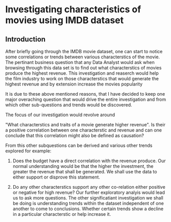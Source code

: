 ﻿#  Investigating characteristics of movies using IMDB dataset

## Introduction

After briefly going through the IMDB movie dataset, one can start to notice some correlations or trends between various characterstics of the movie. The pertinant business question that any Data Analyst would ask when browsing through this data set is to find out what characterstics of movies produce the highest revenue. This investigation and reaserch would help the film industry to work on those characterstics that would generate the highest revenue and by extension increase the movies popularity

It is due to these above mentioned reasons, that I have decided to keep one major overaching question that would drive the entire investigation and from which other sub-questions and trends would be discovered.

The focus of our investigation would revolve around

"What characterstics and traits of a movie generate higher revenue". Is their a positive correlation between one characterstic and revenue and can one conclude that this correlation might also be defined as causation?

From this other subquestions can be derived and various other trends explored for example:

1. Does the budget have a direct correlation with the revenue produce. Our normal understanding would be that the higher the investment, the greater the revenue that shall be generated. We shall use the data to either support or disprove this statement. 

2. Do any other characterstics support any other co-relation either positive or negative for high revenue? Our further exploratory analyis would lead us to ask more questions. 
The other significatiant investigation we shall be doing is understanding trends within the dataset independent of one another to come to conclusions. Whether certain trends show a decline in a particular characterstic or help increase it.


